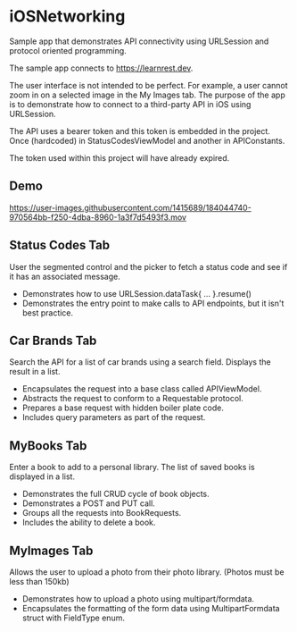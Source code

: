 # iOSNetworking
Sample app that demonstrates API connectivity using URLSession and protocol oriented programming.

The sample app connects to https://learnrest.dev.

The user interface is not intended to be perfect. For example, a user cannot zoom in on a selected image in the My Images tab. The purpose of the app is to demonstrate how to connect to a third-party API in iOS using URLSession.

The API uses a bearer token and this token is embedded in the project. Once (hardcoded) in StatusCodesViewModel and another in APIConstants.

The token used within this project will have already expired.

## Demo

https://user-images.githubusercontent.com/1415689/184044740-970564bb-f250-4dba-8960-1a3f7d5493f3.mov


## Status Codes Tab
User the segmented control and the picker to fetch a status code and see if it has an associated message.
- Demonstrates how to use URLSession.dataTask{ ... }.resume()
- Demonstrates the entry point to make calls to API endpoints, but it isn't best practice.

## Car Brands Tab
Search the API for a list of car brands using a search field. Displays the result in a list.
- Encapsulates the request into a base class called APIViewModel.
- Abstracts the request to conform to a Requestable protocol.
- Prepares a base request with hidden boiler plate code.
- Includes query parameters as part of the request.

## MyBooks Tab
Enter a book to add to a personal library. The list of saved books is displayed in a list.
- Demonstrates the full CRUD cycle of book objects.
- Demonstrates a POST and PUT call.
- Groups all the requests into BookRequests.
- Includes the ability to delete a book.

## MyImages Tab
Allows the user to upload a photo from their photo library. (Photos must be less than 150kb)
- Demonstrates how to upload a photo using multipart/formdata.
- Encapsulates the formatting of the form data using MultipartFormdata struct with FieldType enum.
